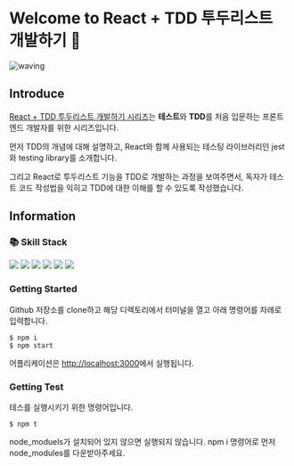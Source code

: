 <h1>Welcome to React + TDD 투두리스트 개발하기 👋</h1>

![waving](https://capsule-render.vercel.app/api?type=waving&height=200&text=React+TDD&fontAlign=75&fontAlignY=40&color=gradient)

<h2>Introduce</h2>

[React + TDD 투두리스트 개발하기 시리즈](https://velog.io/@seo__namu/series/React-TDD-%ED%88%AC%EB%91%90%EB%A6%AC%EC%8A%A4%ED%8A%B8-%EA%B0%9C%EB%B0%9C%ED%95%98%EA%B8%B0)는 **테스트**와 **TDD**를 처음 입문하는 프론트엔드 개발자를 위한 시리즈입니다.

먼저 TDD의 개념에 대해 설명하고, React와 함께 사용되는 테스팅 라이브러리인 jest와 testing library를 소개합니다.

그리고 React로 투두리스트 기능을 TDD로 개발하는 과정을 보여주면서, 독자가 테스트 코드 작성법을 익히고 TDD에 대한 이해를 할 수 있도록 작성했습니다.

<h2>Information</h2>

<h3>📚 Skill Stack</h3>

<img src="https://img.shields.io/badge/HTML5-E34F26?style=flat-square&logo=html5&logoColor=white" style="display:inline"/>
<img src="https://img.shields.io/badge/CSS3-1572B6?style=flat-square&logo=css3&logoColor=white" style="display:inline"/>
<img src="https://img.shields.io/badge/React-61DAFB?style=flat-square&logo=react&logoColor=white" style="display:inline"/>
<img src="https://img.shields.io/badge/JavaScript-F0DB4F?style=flat-square&logo=javascript&logoColor=white" style="display:inline"/>
<img src="https://img.shields.io/badge/Jest-C21325?style=flat-square&logo=jest&logoColor=white" style="display:inline"/>
<img src="https://img.shields.io/badge/Testing Library-E33332?style=flat-square&logo=testinglibrary&logoColor=white" style="display:inline"/>

<h3>Getting Started</h3>

Github 저장소를 clone하고 해당 디렉토리에서 터미널을 열고 아래 명령어를 차례로 입력합니다.

```
$ npm i
$ npm start
```

어플리케이션은 [http://localhost:3000](http://localhost:3000)에서 실행됩니다.

<h3>Getting Test</h3>

테스를 실행시키기 위한 명령어입니다. 

```
$ npm t
```

node_moduels가 설치되어 있지 않으면 실행되지 않습니다. npm i 명령어로 먼저 node_modules를 다운받아주세요.
